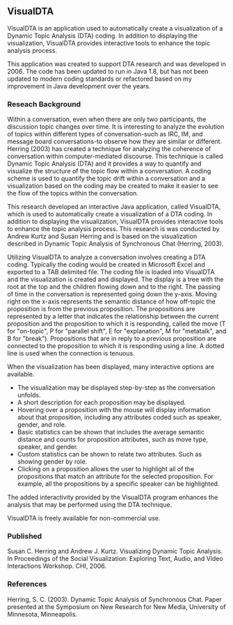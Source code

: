 ## VisualDTA

VisualDTA is an application used to automatically create a visualization of a Dynamic Topic Analysis (DTA) coding. In addition to displaying the visualization, VisualDTA provides interactive tools to enhance the topic analysis process. 

This application was created to support DTA research and was developed in 2006.  The code has been updated to run in Java 1.8, but has not been updated to modern coding standards or refactored based on my improvement in Java development over the years. 

### Reseach Background
Within a conversation, even when there are only two participants, the discussion topic changes over time. It is interesting to analyze the evolution of topics within different types of conversation-such as IRC, IM, and message board conversations-to observe how they are similar or different. Herring (2003) has created a technique for analyzing the coherence of conversation within computer-mediated discourse. This technique is called Dynamic Topic Analysis (DTA) and it provides a way to quantify and visualize the structure of the topic flow within a conversation. A coding scheme is used to quantify the topic drift within a conversation and a visualization based on the coding may be created to make it easier to see the flow of the topics within the conversation.

This research developed an interactive Java application, called VisualDTA, which is used to automatically create a visualization of a DTA coding. In addition to displaying the visualization, VisualDTA provides interactive tools to enhance the topic analysis process. This research is was conducted by Andrew Kurtz and Susan Herring and is based on the visualization described in Dynamic Topic Analysis of Synchronous Chat (Herring, 2003).

Utilizing VisualDTA to analyze a conversation involves creating a DTA coding. Typically the coding would be created in Microsoft Excel and exported to a TAB delimited file. The coding file is loaded into VisualDTA and the visualization is created and displayed. The display is a tree with the root at the top and the children flowing down and to the right. The passing of time in the conversation is represented going down the y-axis. Moving right on the x-axis represents the semantic distance of how off-topic the proposition is from the previous proposition. The propositions are represented by a letter that indicates the relationship between the current proposition and the proposition to which it is responding, called the move (T for "on-topic", P for "parallel shift", E for "explanation", M for "metatalk", and B for "break"). Propositions that are in reply to a previous proposition are connected to the proposition to which it is responding using a line. A dotted line is used when the connection is tenuous.

When the visualization has been displayed, many interactive options are available.

* The visualization may be displayed step-by-step as the conversation unfolds.
* A short description for each proposition may be displayed.
* Hovering over a proposition with the mouse will display information about that proposition, including any attributes coded such as speaker, gender, and role.
* Basic statistics can be shown that includes the average semantic distance and counts for proposition attributes, such as move type, speaker, and gender.
* Custom statistics can be shown to relate two attributes. Such as showing gender by role.
* Clicking on a proposition allows the user to highlight all of the propositions that match an attribute for the selected proposition. For example, all the propositions by a specific speaker can be highlighted.

The added interactivity provided by the VisualDTA program enhances the analysis that may be performed using the DTA technique.

VisualDTA is freely available for non-commercial use. 

### Published

Susan C. Herring and Andrew J. Kurtz. Visualizing Dynamic Topic Analysis. In Proceedings of the Social Visualization: Exploring Text, Audio, and Video Interactions Workshop. CHI, 2006.

### References

Herring, S. C. (2003). Dynamic Topic Analysis of Synchronous Chat. Paper presented at the Symposium on New Research for New Media, University of Minnesota, Minneapolis.
